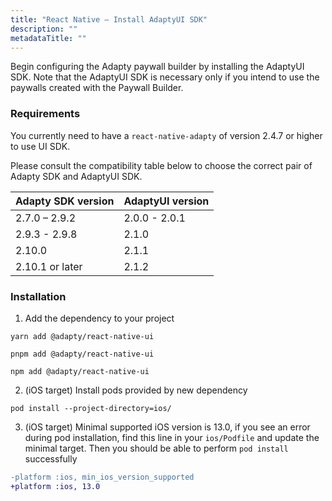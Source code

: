 ```yaml
---
title: "React Native — Install AdaptyUI SDK"
description: ""
metadataTitle: ""
---
```


Begin configuring the Adapty paywall builder by installing the AdaptyUI SDK. Note that the AdaptyUI SDK is necessary only if you intend to use the paywalls created with the Paywall Builder.

### Requirements

You currently need to have a `react-native-adapty` of version 2.4.7 or higher to use UI SDK.

Please consult the compatibility table below to choose the correct pair of Adapty SDK and AdaptyUI SDK.

| Adapty SDK version | AdaptyUI version |
| :----------------- | :--------------- |
| 2.7.0 – 2.9.2      | 2.0.0 - 2.0.1    |
| 2.9.3 - 2.9.8      | 2.1.0            |
| 2.10.0             | 2.1.1            |
| 2.10.1 or later    | 2.1.2            |

### Installation

1. Add the dependency to your project

```shell yarn
yarn add @adapty/react-native-ui
```
```shell pnpm
pnpm add @adapty/react-native-ui
```
```shell npm
npm add @adapty/react-native-ui
```

2. (iOS target) Install pods provided by new dependency

```shell
pod install --project-directory=ios/
```

3. (iOS target) Minimal supported iOS version is 13.0, if you see an error during pod installation, find this line in your `ios/Podfile` and update the minimal target. Then you should be able to perform `pod install` successfully

```diff Podfile
-platform :ios, min_ios_version_supported
+platform :ios, 13.0
```